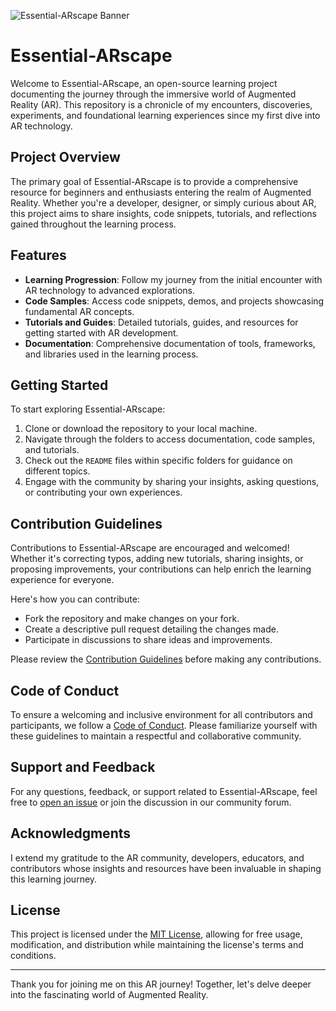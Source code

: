 ![Essential-ARscape Banner](https://github.com/Domenic-MZS/Essential-ARscape/assets/75044136/35a2762a-25b7-4b1f-9d20-683641fe12ba)


# Essential-ARscape

Welcome to Essential-ARscape, an open-source learning project documenting the journey through the immersive world of Augmented Reality (AR). This repository is a chronicle of my encounters, discoveries, experiments, and foundational learning experiences since my first dive into AR technology.

## Project Overview

The primary goal of Essential-ARscape is to provide a comprehensive resource for beginners and enthusiasts entering the realm of Augmented Reality. Whether you're a developer, designer, or simply curious about AR, this project aims to share insights, code snippets, tutorials, and reflections gained throughout the learning process.

## Features

- **Learning Progression**: Follow my journey from the initial encounter with AR technology to advanced explorations.
- **Code Samples**: Access code snippets, demos, and projects showcasing fundamental AR concepts.
- **Tutorials and Guides**: Detailed tutorials, guides, and resources for getting started with AR development.
- **Documentation**: Comprehensive documentation of tools, frameworks, and libraries used in the learning process.

## Getting Started

To start exploring Essential-ARscape:
1. Clone or download the repository to your local machine.
2. Navigate through the folders to access documentation, code samples, and tutorials.
3. Check out the `README` files within specific folders for guidance on different topics.
4. Engage with the community by sharing your insights, asking questions, or contributing your own experiences.

## Contribution Guidelines

Contributions to Essential-ARscape are encouraged and welcomed! Whether it's correcting typos, adding new tutorials, sharing insights, or proposing improvements, your contributions can help enrich the learning experience for everyone.

Here's how you can contribute:
- Fork the repository and make changes on your fork.
- Create a descriptive pull request detailing the changes made.
- Participate in discussions to share ideas and improvements.

Please review the [Contribution Guidelines](CONTRIBUTING.md) before making any contributions.

## Code of Conduct

To ensure a welcoming and inclusive environment for all contributors and participants, we follow a [Code of Conduct](CODE_OF_CONDUCT.md). Please familiarize yourself with these guidelines to maintain a respectful and collaborative community.

## Support and Feedback

For any questions, feedback, or support related to Essential-ARscape, feel free to [open an issue](../../issues) or join the discussion in our community forum.

## Acknowledgments

I extend my gratitude to the AR community, developers, educators, and contributors whose insights and resources have been invaluable in shaping this learning journey.

## License

This project is licensed under the [MIT License](LICENSE), allowing for free usage, modification, and distribution while maintaining the license's terms and conditions.

---

Thank you for joining me on this AR journey! Together, let's delve deeper into the fascinating world of Augmented Reality.
